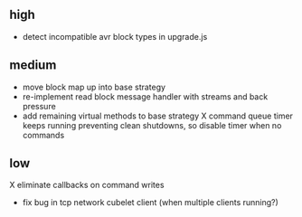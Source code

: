 high
----
- detect incompatible avr block types in upgrade.js

medium
------
- move block map up into base strategy
- re-implement read block message handler with streams and back pressure
- add remaining virtual methods to base strategy
X command queue timer keeps running preventing clean shutdowns, so disable timer when no commands

low
---
X eliminate callbacks on command writes
- fix bug in tcp network cubelet client (when multiple clients running?)